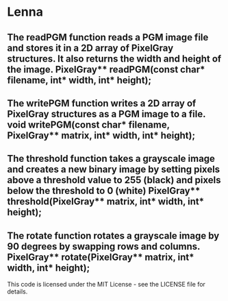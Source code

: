 # Lenna
The readPGM function reads a PGM image file and stores it in a 2D array of PixelGray structures. It also returns the width and height of the image.
PixelGray** readPGM(const char* filename, int* width, int* height);
----------------------
The writePGM function writes a 2D array of PixelGray structures as a PGM image to a file.
void writePGM(const char* filename, PixelGray** matrix, int* width, int* height);
----------------------
The threshold function takes a grayscale image and creates a new binary image by setting pixels above a threshold value to 255 (black) and pixels below the threshold to 0 (white)
PixelGray** threshold(PixelGray** matrix, int* width, int* height);
----------------------
The rotate function rotates a grayscale image by 90 degrees by swapping rows and columns.
PixelGray** rotate(PixelGray** matrix, int* width, int* height);
----------------------
This code is licensed under the MIT License - see the LICENSE file for details.
